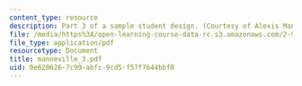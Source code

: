 ```yaml
---
content_type: resource
description: Part 3 of a sample student design. (Courtesy of Alexis Manneville.)
file: /media/https%3A/open-learning-course-data-rc.s3.amazonaws.com/2-996-sailing-yacht-design-13-734-fall-2003/0e6206267c99abfc9cd5f57f7644bbf0_manneville_3.pdf
file_type: application/pdf
resourcetype: Document
title: manneville_3.pdf
uid: 0e620626-7c99-abfc-9cd5-f57f7644bbf0
---
```

